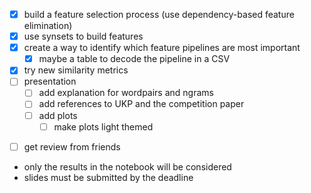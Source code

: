 * [x] build a feature selection process (use dependency-based feature elimination)
* [x] use synsets to build features
* [x] create a way to identify which feature pipelines are most important
    * [x] maybe a table to decode the pipeline in a CSV
* [x] try new similarity metrics
* [ ] presentation
	* [ ] add explanation for wordpairs and ngrams
	- [ ] add references to UKP and the competition paper
	- [ ] add plots
		- [ ] make plots light themed
- [ ] get review from friends

* only the results in the notebook will be considered
* slides must be submitted by the deadline
